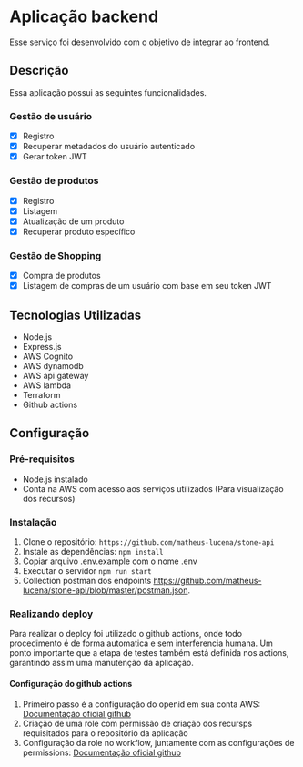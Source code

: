 # Aplicação backend

Esse serviço foi desenvolvido com o objetivo de integrar ao frontend.

## Descrição
Essa aplicação possui as seguintes funcionalidades.

### Gestão de usuário

- [x] Registro
- [x] Recuperar metadados do usuário autenticado
- [x] Gerar token JWT

### Gestão de produtos

- [x] Registro
- [x] Listagem
- [x] Atualização de um produto
- [x] Recuperar produto específico

### Gestão de Shopping

- [x] Compra de produtos
- [x] Listagem de compras de um usuário com base em seu token JWT

## Tecnologias Utilizadas

- Node.js
- Express.js
- AWS Cognito
- AWS dynamodb
- AWS api gateway
- AWS lambda
- Terraform
- Github actions

## Configuração

### Pré-requisitos

- Node.js instalado
- Conta na AWS com acesso aos serviços utilizados (Para visualização dos recursos)

### Instalação

1. Clone o repositório: `https://github.com/matheus-lucena/stone-api`
2. Instale as dependências: `npm install`
3. Copiar arquivo .env.example com o nome .env
4. Executar o servidor `npm run start`
5. Collection postman dos endpoints https://github.com/matheus-lucena/stone-api/blob/master/postman.json.


### Realizando deploy

Para realizar o deploy foi utilizado o github actions, onde todo procedimento é de forma automatica e sem interferencia humana. Um ponto importante que a etapa de testes também está definida nos actions, garantindo assim uma manutenção da aplicação.

#### Configuração do github actions

1. Primeiro passo é a configuração do openid em sua conta AWS: [Documentação oficial github](https://docs.github.com/en/actions/deployment/security-hardening-your-deployments/configuring-openid-connect-in-amazon-web-services#adding-the-identity-provider-to-aws)
2. Criação de uma role com permissão de criação dos recursps requisitados para o repositório da aplicação
3. Configuração da role no workflow, juntamente com as configurações de permissions: [Documentação oficial github](https://docs.github.com/en/actions/deployment/security-hardening-your-deployments/configuring-openid-connect-in-amazon-web-services#adding-permissions-settings)
